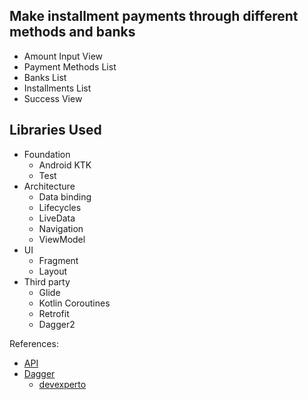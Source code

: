 ## Make installment payments through different methods and banks
 
 * Amount Input View
 * Payment Methods List
 * Banks List
 * Installments List
 * Success View
 
 Libraries Used
 --------------
 * Foundation
   * Android KTK 
   * Test 
 * Architecture
   * Data binding 
   * Lifecycles
   * LiveData
   * Navigation
   * ViewModel
 * UI 
   * Fragment
   * Layout
 * Third party
   * Glide
   * Kotlin Coroutines  
   * Retrofit
   * Dagger2
   
   
References: 

 * [API][0]
 * [Dagger][1]
   * [devexperto][2]

[0]: mercadopabgo.com.ar/developers/es
[1]: devexperto.com/como-usar-dagger-kotlin/
[2]: developer.android.com/training/dependency-injection/dagger-basics